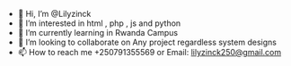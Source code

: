 - 👋 Hi, I’m @Lilyzinck
- 👀 I’m interested in html , php , js and python
- 🌱 I’m currently learning in Rwanda Campus
- 💞️ I’m looking to collaborate on Any project regardless system designs
- 📫 How to reach me +250791355569 or Email: lilyzinck250@gmail.com

<!---
Lilyzinck/Lilyzinck is a ✨ special ✨ repository because its `README.md` (this file) appears on your GitHub profile.
You can click the Preview link to take a look at your changes.
--->
